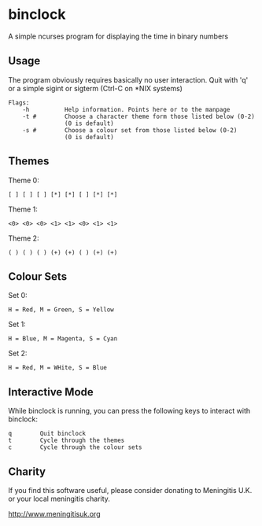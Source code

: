 # binclock

A simple ncurses program for displaying the time in binary numbers

## Usage

The program obviously requires basically no user interaction. Quit
with 'q' or a simple sigint or sigterm (Ctrl-C on *NIX systems)

```
Flags:
    -h          Help information. Points here or to the manpage
    -t #        Choose a character theme form those listed below (0-2)
                (0 is default)
    -s #        Choose a colour set from those listed below (0-2)
                (0 is default)
```

## Themes

Theme 0:
```
[ ] [ ] [ ] [*] [*] [ ] [*] [*] 
```

Theme 1:
```
<0> <0> <0> <1> <1> <0> <1> <1> 
```

Theme 2:
```
( ) ( ) ( ) (+) (+) ( ) (+) (+) 
```

## Colour Sets

Set 0:
```
H = Red, M = Green, S = Yellow
```

Set 1:
```
H = Blue, M = Magenta, S = Cyan
```

Set 2:
```
H = Red, M = WHite, S = Blue
```

## Interactive Mode

While binclock is running, you can press the following keys to interact with binclock:
```
q        Quit binclock
t        Cycle through the themes
c        Cycle through the colour sets
```

## Charity
If you find this software useful, please consider donating to Meningitis
U.K. or your local meningitis charity.

http://www.meningitisuk.org
